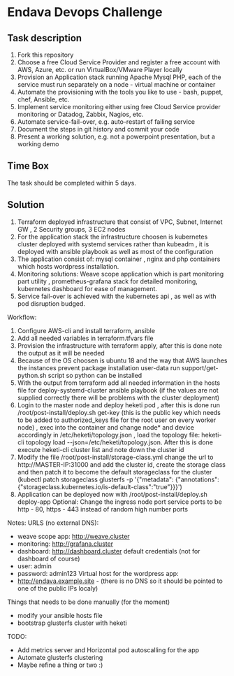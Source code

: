 # Endava Devops Challenge

## Task description
1) Fork this repository
2) Choose a free Cloud Service Provider and register a free account with AWS, Azure, etc. or run VirtualBox/VMware Player locally
3) Provision an Application stack running Apache Mysql PHP, each of the service must run separately on a node - virtual machine or container 
4) Automate the provisioning with the tools you like to use - bash, puppet, chef, Ansible, etc.
5) Implement service monitoring either using free Cloud Service provider monitoring or Datadog, Zabbix, Nagios, etc.
6) Automate service-fail-over, e.g. auto-restart of failing service
7) Document the steps in git history and commit your code
8) Present a working solution, e.g. not a powerpoint presentation, but a working demo

## Time Box 
The task should be completed within 5 days. 


## Solution
1) Terraform deployed infrastructure that consist of VPC, Subnet, Internet GW , 2 Security groups, 3 EC2 nodes
2) For the application stack the infrastructure choosen is kubernetes cluster deployed with systemd services rather than kubeadm , it is deployed with ansible playbook as well as most of the configuration
3) The application consist of: mysql container , nginx and php containers which hosts wordpress installation.
4) Monitoring solutions: Weave scope application which is part monitoring part utility , prometheus-grafana stack for detailed monitoring, kubernetes dashboard for ease of management.
5) Service fail-over is achieved with the kubernetes api , as well as with pod disruption budged.

Workflow:
1. Configure AWS-cli and install terraform, ansible
2. Add all needed variables in terraform.tfvars file
3. Provision the infrastructure with terraform apply, after this is done note the output as it will be needed
4. Because of the OS choosen is ubuntu 18 and the way that AWS launches the instances prevent package installation user-data run support/get-python.sh script so python can be installed
4. With the output from terraform add all needed information in the hosts file for deploy-systemd-cluster ansible playbook (if the values are not supplied correctly there will be problems with the cluster deployment)
5. Login to the master node and deploy heketi pod , after this is done run /root/post-install/deploy.sh get-key (this is the public key which needs to be added to authorized_keys file for the root user on every worker node) , exec into the container and change node* and device accordingly in /etc/heketi/topology.json , load the topology file: heketi-cli topology load --json=/etc/heketi/topology.json.
After this is done execute heketi-cli cluster list and note down the cluster id
6. Modify the file /root/post-install/storage-class.yml change the url to http://MASTER-IP:31000 and add the cluster id, create the storage class and then patch it to become the default storageclass for the cluster
(kubectl patch storageclass glusterfs -p '{"metadata": {"annotations":{"storageclass.kubernetes.io/is-default-class":"true"}}}')
7. Application can be deployed now with /root/post-install/deploy.sh deploy-app
Optional:
Change the ingress node port service ports to be http - 80, https - 443 instead of random high number ports


Notes:
URLS (no external DNS): 
- weave scope app: http://weave.cluster
- monitoring: http://grafana.cluster
- dashboard: http://dashboard.cluster
default credentials (not for dashboard of course)
- user: admin
- password: admin123
Virtual host for the wordpress app: 
- http://endava.example.site  - (there is no DNS so it should be pointed to one of the public IPs localy)

Things that needs to be done manually (for the moment)
- modify your ansible hosts file
- bootstrap glusterfs cluster with heketi

TODO:
- Add metrics server and Horizontal pod autoscalling for the app
- Automate glusterfs clustering
- Maybe refine a thing or two :)
